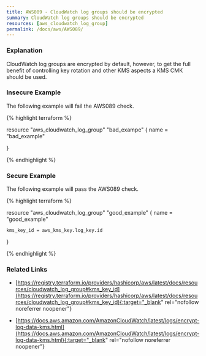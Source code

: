 ```yaml
---
title: AWS089 - CloudWatch log groups should be encrypted
summary: CloudWatch log groups should be encrypted 
resources: [aws_cloudwatch_log_group] 
permalink: /docs/aws/AWS089/
---
```

### Explanation


CloudWatch log groups are encrypted by default, however, to get the full benefit of controlling key rotation and other KMS aspects a KMS CMK should be used.



### Insecure Example

The following example will fail the AWS089 check.

{% highlight terraform %}

resource "aws_cloudwatch_log_group" "bad_exampe" {
	name = "bad_example"

}

{% endhighlight %}



### Secure Example

The following example will pass the AWS089 check.

{% highlight terraform %}

resource "aws_cloudwatch_log_group" "good_example" {
	name = "good_example"

	kms_key_id = aws_kms_key.log_key.id
}

{% endhighlight %}



### Related Links


- [https://registry.terraform.io/providers/hashicorp/aws/latest/docs/resources/cloudwatch_log_group#kms_key_id](https://registry.terraform.io/providers/hashicorp/aws/latest/docs/resources/cloudwatch_log_group#kms_key_id){:target="_blank" rel="nofollow noreferrer noopener"}

- [https://docs.aws.amazon.com/AmazonCloudWatch/latest/logs/encrypt-log-data-kms.html](https://docs.aws.amazon.com/AmazonCloudWatch/latest/logs/encrypt-log-data-kms.html){:target="_blank" rel="nofollow noreferrer noopener"}


